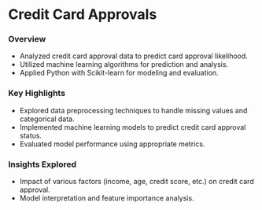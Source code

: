 # Credit Card Approvals

### Overview
- Analyzed credit card approval data to predict card approval likelihood.
- Utilized machine learning algorithms for prediction and analysis.
- Applied Python with Scikit-learn for modeling and evaluation.

### Key Highlights
- Explored data preprocessing techniques to handle missing values and categorical data.
- Implemented machine learning models to predict credit card approval status.
- Evaluated model performance using appropriate metrics.

### Insights Explored
- Impact of various factors (income, age, credit score, etc.) on credit card approval.
- Model interpretation and feature importance analysis.

